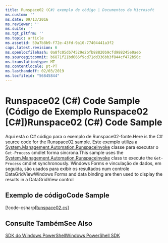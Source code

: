 ```yaml
---
title: Runspace02 (C#) exemplo de código | Documentos da Microsoft
ms.custom: ''
ms.date: 09/13/2016
ms.reviewer: ''
ms.suite: ''
ms.tgt_pltfrm: ''
ms.topic: article
ms.assetid: 59a7b8b9-f72e-43fd-9a10-77404441a3f2
caps.latest.revision: 6
ms.openlocfilehash: 0a8fc05db74529e2bfb88820b9cfd988245e0aeb
ms.sourcegitcommit: b6871f21bd666f9cd71dd336bb3f844cf472b56c
ms.translationtype: MT
ms.contentlocale: pt-PT
ms.lasthandoff: 02/03/2019
ms.locfileid: "56845844"
---
```

# <a name="runspace02-c-code-sample"></a><span data-ttu-id="d783f-102">Runspace02 (C#) Code Sample (Código de Exemplo Runspace02 [C#])</span><span class="sxs-lookup"><span data-stu-id="d783f-102">Runspace02 (C#) Code Sample</span></span>

<span data-ttu-id="d783f-103">Aqui está o C# código para o exemplo de Runspace02-fonte.</span><span class="sxs-lookup"><span data-stu-id="d783f-103">Here is the C# source code for the Runspace02 sample.</span></span> <span data-ttu-id="d783f-104">Este exemplo utiliza a [System.Management.Automation.Runspaceinvoke](/dotnet/api/System.Management.Automation.RunspaceInvoke) classe para executar o `Get-Process` cmdlet forma síncrona.</span><span class="sxs-lookup"><span data-stu-id="d783f-104">This sample uses the [System.Management.Automation.Runspaceinvoke](/dotnet/api/System.Management.Automation.RunspaceInvoke) class to execute the `Get-Process` cmdlet synchronously.</span></span> <span data-ttu-id="d783f-105">Windows Forms e vinculação de dados, em seguida, são usados para exibir os resultados num controle DataGridView</span><span class="sxs-lookup"><span data-stu-id="d783f-105">Windows Forms and data binding are then used to display the results in a DataGridView control</span></span>

## <a name="code-sample"></a><span data-ttu-id="d783f-106">Exemplo de código</span><span class="sxs-lookup"><span data-stu-id="d783f-106">Code Sample</span></span>

[!code-csharp[Runspace02.cs](../../powershell-sdk-samples/SDK-2.0/csharp/Runspace02/Runspace02.cs#L11-L82 "Runspace02.cs")]

## <a name="see-also"></a><span data-ttu-id="d783f-107">Consulte Também</span><span class="sxs-lookup"><span data-stu-id="d783f-107">See Also</span></span>

[<span data-ttu-id="d783f-108">SDK do Windows PowerShell</span><span class="sxs-lookup"><span data-stu-id="d783f-108">Windows PowerShell SDK</span></span>](../windows-powershell-reference.md)
